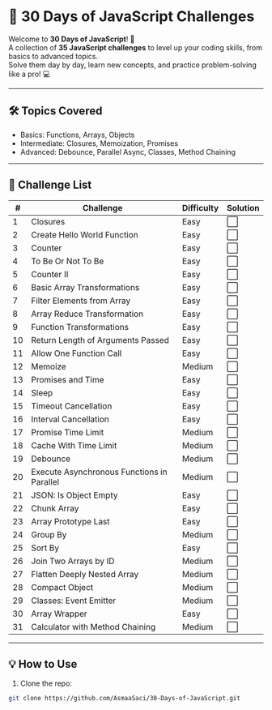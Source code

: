 # 🚀 30 Days of JavaScript Challenges

Welcome to **30 Days of JavaScript**! 🎉  
A collection of **35 JavaScript challenges** to level up your coding skills, from basics to advanced topics.  
Solve them day by day, learn new concepts, and practice problem-solving like a pro! 💻

---

## 🛠 Topics Covered

- Basics: Functions, Arrays, Objects
- Intermediate: Closures, Memoization, Promises
- Advanced: Debounce, Parallel Async, Classes, Method Chaining

---

## 📅 Challenge List

| #  | Challenge | Difficulty | Solution |
|----|-----------|-----------|---------|
| 1  | Closures | Easy | ⬜ |
| 2  | Create Hello World Function | Easy | ⬜ |
| 3  | Counter | Easy | ⬜ |
| 4  | To Be Or Not To Be | Easy | ⬜ |
| 5  | Counter II | Easy | ⬜ |
| 6  | Basic Array Transformations | Easy | ⬜ |
| 7  | Filter Elements from Array | Easy | ⬜ |
| 8  | Array Reduce Transformation | Easy | ⬜ |
| 9  | Function Transformations | Easy | ⬜ |
| 10 | Return Length of Arguments Passed | Easy | ⬜ |
| 11 | Allow One Function Call | Easy | ⬜ |
| 12 | Memoize | Medium | ⬜ |
| 13 | Promises and Time | Easy | ⬜ |
| 14 | Sleep | Easy | ⬜ |
| 15 | Timeout Cancellation | Easy | ⬜ |
| 16 | Interval Cancellation | Easy | ⬜ |
| 17 | Promise Time Limit | Medium | ⬜ |
| 18 | Cache With Time Limit | Medium | ⬜ |
| 19 | Debounce | Medium | ⬜ |
| 20 | Execute Asynchronous Functions in Parallel | Medium | ⬜ |
| 21 | JSON: Is Object Empty | Easy | ⬜ |
| 22 | Chunk Array | Easy | ⬜ |
| 23 | Array Prototype Last | Easy | ⬜ |
| 24 | Group By | Medium | ⬜ |
| 25 | Sort By | Easy | ⬜ |
| 26 | Join Two Arrays by ID | Medium | ⬜ |
| 27 | Flatten Deeply Nested Array | Medium | ⬜ |
| 28 | Compact Object | Medium | ⬜ |
| 29 | Classes: Event Emitter | Medium | ⬜ |
| 30 | Array Wrapper | Easy | ⬜ |
| 31 | Calculator with Method Chaining | Medium | ⬜ |

---

## 💡 How to Use

1. Clone the repo:  
```bash
git clone https://github.com/AsmaaSaci/30-Days-of-JavaScript.git
